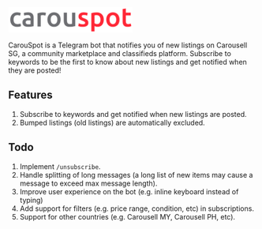 <img src="./assets/logo-transparent.png" width="50%" height="50%" title="Logo" alt="Logo">

CarouSpot is a Telegram bot that notifies you of new listings on Carousell SG, a community marketplace and classifieds platform.
Subscribe to keywords to be the first to know about new listings and get notified when they are posted!

## Features
1. Subscribe to keywords and get notified when new listings are posted.
2. Bumped listings (old listings) are automatically excluded.

## Todo
1. Implement `/unsubscribe`.
2. Handle splitting of long messages (a long list of new items may cause a message to exceed max message length).
3. Improve user experience on the bot (e.g. inline keyboard instead of typing)
4. Add support for filters (e.g. price range, condition, etc) in subscriptions.
5. Support for other countries (e.g. Carousell MY, Carousell PH, etc).
